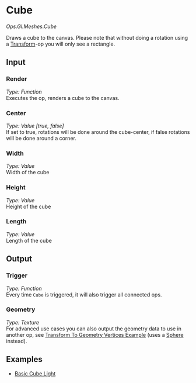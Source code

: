 # Cube

*Ops.Gl.Meshes.Cube*  

Draws a cube to the canvas. Please note that without doing a rotation using a [Transform](../Ops.Gl.Matrix.Transform/Ops.Gl.Matrix.Transform.md)-op you will only see a rectangle.

## Input

### Render

*Type: Function*  
Executes the op, renders a cube to the canvas.

### Center

*Type: Value [true, false]*  
If set to true, rotations will be done around the cube-center, if false rotations will be done around a corner.

### Width

*Type: Value*  
Width of the cube

### Height

*Type: Value*  
Height of the cube

### Length

*Type: Value*  
Length of the cube

## Output

### Trigger

*Type: Function*  
Every time `Cube` is triggered, it will also trigger all connected ops.

### Geometry

*Type: Texture*  
For advanced use cases you can also output the geometry data to use in another op, see [Transform To Geometry Vertices Example](https://cables.gl/ui/#/project/570cd04d3b97df5829deae10) (uses a [Sphere](../Ops.Gl.Meshes.Sphere/Ops.Gl.Meshes.Sphere.md) instead).

## Examples

- [Basic Cube Light](https://cables.gl/ui/#/project/5702a7fd99572b98331e3659)
